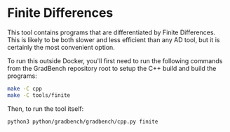 # Finite Differences

This tool contains programs that are differentiated by Finite Differences. This is likely to be both slower and less efficient than any AD tool, but it is certainly the most convenient option.

To run this outside Docker, you'll first need to run the following commands from the GradBench repository root to setup the C++ build and build the programs:

```sh
make -C cpp
make -C tools/finite
```

Then, to run the tool itself:

```sh
python3 python/gradbench/gradbench/cpp.py finite
```

